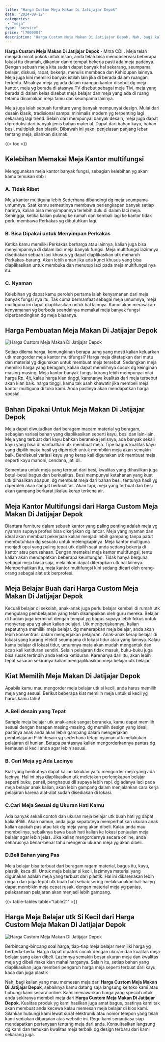 ```yaml
---
title: "Harga Custom Meja Makan Di Jatijajar Depok"
date: "2024-09-12"
categories:
 - "meja"
type: "service"
price: "[700000]"
description: "Harga Custom Meja Makan Di Jatijajar Depok. Nah, bagi kalian yang mau memesan meja dari **Harga Custom Meja Makan Di Jatijajar Depok**, sebaiknya kamu datang..."
---
```


**Harga Custom Meja Makan Di Jatijajar Depok** - Mitra CDI . Meja telah menjadi minat pokok untuk insan, anda telah bisa memobservasi beberapa lokasi itu dirumah, dikantor dan ditempat bekerja pasti ada meja padanya. Dengan sebuah meja kita sudah dapat banyak hal sekarang, seumpama belajar, diskusi, rapat, bekerja, menulis membaca dan Kehidupan lainnya. Meja juga kini memiliki banyak istilah lain jika di berada dalam ruangan tertentu. Misalnya meja yg ada dalam ruangan kantor disebut dg meja kantor, meja yg berada di atasnya TV disebut sebagai meja Tivi, meja yang berada di dalam kelas disebut meja belajar dan meja yang ada di ruang tetamu dinamakan meja tamu dan seumpama lainnya.

Meja juga ialah sebuah furniture yang banyak mempunyai design. Mulai dari desain klasik, tradisional sampai minimalis modern yg terpenting lagi sekarang lagi trend. Selain dari mempunyai banyak desain, meja juga dapat diproduksi dari banyak jenis bahan material. Dapat dari bahan kayu, bahan besi, multiplek dan plastik. Dibawah ini yakni penjelasan panjang lebar tentang meja, silahkan disimak.

{{< toc >}}

## Kelebihan Memakai Meja Kantor multifungsi

Menggunakan meja kantor banyak fungsi, sebagian kelebihan yg akan kamu temukan sbb :

### A. Tidak Ribet

Meja kantor multiguna lebih Sederhana dibandingi dg meja seumpama umumnya. Saat kamu semestinya membawa perlengkapan banyak setiap harinya, kalian bisa menyimpannya terlebih dulu di dalam laci meja. Sehingga, ketika kalian pulang ke rumah dan kembali lagi ke kantor tidak perlu membawa Perkakas yg dibutuhkan lagi.

### B. Bisa Dipakai untuk Menyimpan Perkakas

Ketika kamu memiliki Perkakas berharga atau lainnya, kalian juga bisa menyimpannya di dalam laci meja banyak fungsi. Meja multifungsi lazimnya disediakan sebuah laci khusus yg dapat diaplikasikan utk menaruh Perkakas-barang. Akan lebih aman jika ada kunci khusus yang bisa diaplikasikan untuk membuka dan menutup laci pada meja multifungsi nya itu.

### C. Nyaman

Kelebihan yg dapat kamu peroleh pertama ialah kenyamanan dari meja banyak fungsi nya itu. Tak cuma bermanfaat sebagai meja umumnya, meja multiguna ini dapat diaplikasikan untuk hal lainnya. Kamu akan merasakan kenyamanan yg berbeda seandainya memakai meja banyak fungsi diperbandingkan dg meja biasanya.

## Harga Pembuatan Meja Makan Di Jatijajar Depok

![Harga Custom Meja Makan Di Jatijajar Depok](/images/meja/meja-dewasa-019.jpg)

Setiap dilema harga, kemungkinan berapa uang yang mesti kalian keluarkan utk mengorder meja kantor multifungsi? Harga meja ditetapkan dari mutu dan material yg digunakan untuk membuat meja tersebut. Sedangkan meja memiliki harga yang beragam, kalian dapat memilihnya cocok dg keinginan masing-masing. Meja kantor banyak fungsi kurang lebih mempunyai nilai harga Rp. 4jt, kalau harga kian tinggi, karenanya kualitas dari meja tersebut akan kian baik. harga tinggi, kamu tak usah khawatir jika membeli meja kantor multiguna di toko kami. Anda pastinya akan mendapatkan harga spesial.

## Bahan Dipakai Untuk Meja Makan Di Jatijajar Depok

Meja dapat diwujudkan dari beragam macam material yg beragam, sebagian variasi bahan yang diaplikasikan seperti kayu, besi dan lain-lain. Meja yang terbuat dari kayu bahkan beraneka jenisnya, ada banyak sekali kayu yang bisa dimanfaatkan utk membuat meja. Tipe bagus kualitas kayu yang dipilih maka hasil yg diperoleh untuk membikin meja akan semakin baik. Berdiskusi variasi kayu yang kerap kali digunakan utk membuat meja seperti kayu mahoni, cendana, jati dll.

Sementara untuk meja yang terbuat dari besi, kwalitas yang dihasilkan juga betul-betul bagus dan berkualitas. Besi mempunyai ketahanan yang kuat utk dihasilkan apapun, dg membuat meja dari bahan besi, tentunya hasil yg diperoleh akan sangat berkualitas. Akan tapi, meja yang terbuat dari besi akan gampang berkarat jikalau kerap terkena air.

## Meja Kantor Multifungsi dari Harga Custom Meja Makan Di Jatijajar Depok

Diantara furniture dalam sebuah kantor yang paling penting adalah meja yg nyaman supaya profesi bisa dikerjakan dg lancar. Meja yang nyaman dan ideal akan membuat pekerjaan kalian menjadi lebih gampang tanpa patut membutuhkan dg sesuatu untuk melengkapinya. Meja kantor multiguna menjadi opsi yang paling tepat utk dipilih saat anda sedang bekerja di kantor atau perusahaan. Dengan memakai meja kantor multifungsi, tentu kalian akan mendapatkan beberapa keuntungan. Tidak hanya berguna sebagai meja biasa saja, melainkan dapat diterapkan utk hal lainnya. Memperhatikan itu, meja kantor multifungsi kini sedang dicari oleh orang-orang sebagai alat utk berprofesi.

## Meja Belajar Buah dari Harga Custom Meja Makan Di Jatijajar Depok

Kecuali belajar di sekolah, anak-anak juga perlu belajar kembali di rumah utk mengulang pembelajaran yang telah disampaikan oleh guru mereka. Belajar di hunian juga berminat dengan tempat yg bagus supaya lebih fokus untuk menyerap apa yg akan kalian pelajari. Utk mengerjakannya, kalian sepatutnya memiliki meja belajar. dg menerapkan meja belajar, anda akan lebih konsentrasi dalam mengerjakan pelajaran. Anak-anak kerap belajar di lokasi yang kurang efektif seumpama di lokasi tidur atau yang lainnya. Kalau kamu belajar di lokasi tidur, umumnya mata akan mudah mengantuk dan acap kali ketiduran sendiri. Selain pelajaran tidak masuk, buku-buku juga bisa rusak tertindih anda ketika ketiduran. Karenanya dari itu, akan lebih tepat sasaran sekiranya kalian mengaplikasikan meja belajar utk belajar.

## Kiat Memilih Meja Makan Di Jatijajar Depok

Apabila kamu mau mengorder meja belajar utk si kecil, anda harus memilih meja yang sesuai. Berikut beberapa kiat memilih meja untuk si kecil yg harus kamu tahu!

### A.Beli desain yang Tepat

Sample meja belajar utk anak-anak sangat beraneka, kamu dapat memilih sesuai dengan harapan masing-masing. dg memilih design yang ideal, pastinya anak anda akan lebih gampang dalam mengerjakan pembelajaran.Pilih desain yg sederhana tetapi nyaman utk melakukan pelajaran di hunian. Betapa pantasnya kalian mengorderkannya pantas dg kemauan si kecil anda agar lebih sesuai.

### B. Cari Meja yg Ada Lacinya

Kiat yang berikutnya dapat kalian lakukan yaitu mengorder meja yang ada lacinya. Hal ini bisa diaplikasikan utk meletakan perlengkapan belajar seperti buku, pensil, penghapus dll supaya lebih rapi. dg adanya laci pada meja belajar anak kalian, akan lebih gampang dalam menjalankan cara kerja pelajaran karena alat-alat sudah disediakan di lokasi.

### C.Cari Meja Sesuai dg Ukuran Hati Kamu

Ada banyak sekali contoh dan ukuran meja belajar utk buah hati yg dapat kalianPilih. Akan namun, anda juga sepatutnya memperhatikan ukuran anak kalian apakah pas atau tak dg meja yang akan dibeli. Kalau anda mau membelinya, sebaiknya bawa buah hati kalian ke lokasi penjualan meja belajar agar lebih jelas. Jika kalian mengordernya secara online, anda seharusnya benar-benar tahu mengenai ukuran meja yg akan dibeli.

### D.Beli Bahan yang Pas

Meja belajar bisa terbuat dari beragam ragam material, bagus itu, kayu, plastik, kaca dll. Untuk meja belajar si kecil, lazimnya material yang digunakan adalah meja yang terbuat dari plastik. Hal ini dikarenakan lebih ringan dan juga tepat utk buah hati sebab sering melaksanakan hal-hal yg dapat membikin meja cepat rusak. dengan material meja yg pantas, pelaksanaan pelajaran akan menjadi lebih gampang.

{{< table-tables table="table21" >}}

## Harga Meja Belajar utk Si Kecil dari Harga Custom Meja Makan Di Jatijajar Depok

![Harga Custom Meja Makan Di Jatijajar Depok](/images/meja/meja-anak-001.jpg)

Berbincang-bincang soal harga, tiap-tiap meja belajar memiliki harga yg berbeda-beda. Harga dapat dipatok cocok dengan ukuran dan kualitas meja belajar yang akan dibeli. Lazimnya semakin besar ukuran meja dan kwalitas meja yg dibeli maka kian mahal harganya. Selain itu, setiap bahan yang diaplikasikan juga memberi pengaruh harga meja seperti terbuat dari kayu, kaca dan juga plastik

Nah, bagi kalian yang mau memesan meja dari **Harga Custom Meja Makan Di Jatijajar Depok**, sebaiknya kamu datang saja langsung ke toko kami atau hubungi kami secara online. Kami menawarkan harga yang spesial untuk anda sekiranya membeli meja dari **Harga Custom Meja Makan Di Jatijajar Depok**. Kualitas produk yg kami hasilkan juga amat bagus, pastinya kami tak akan membuat anda kecewa kalau memesan meja belajar di kios kami. Silahkan hubungi kami lewat surat elektronik atau nomor telepon yang telah kami sediakan dibagaian atas website ini. Regu kami senantiasa siap mendapatkan pertanyaan tentang meja dari anda. Konsultasikan langsung dg kami dan temukan kwalitas meja terbaik dg design terbaru dari kami sekarang juga.

